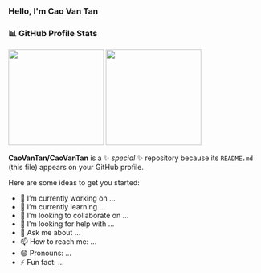 ### Hello, I'm Cao Van Tan

### 📊 GitHub Profile Stats

<p align="left">
  <img height="190em" src="https://github-readme-stats-eight-theta.vercel.app/api?username=CaoVanTan&show_icons=true&count_private=true&theme=react&hide_border=true&bg_color=1F222E&title_color=F85D7F&icon_color=F85D7F"/>
  <img height="190em" src="https://github-readme-stats-eight-theta.vercel.app/api/top-langs/?username=CaoVanTan&layout=compact&langs_count=8&theme=react&hide_border=true&bg_color=1F222E&title_color=F85D7F&icon_color=F8D866"/>
<br>
</p>

**CaoVanTan/CaoVanTan** is a ✨ _special_ ✨ repository because its `README.md` (this file) appears on your GitHub profile.

Here are some ideas to get you started:

- 🔭 I’m currently working on ...
- 🌱 I’m currently learning ...
- 👯 I’m looking to collaborate on ...
- 🤔 I’m looking for help with ...
- 💬 Ask me about ...
- 📫 How to reach me: ...
- 😄 Pronouns: ...
- ⚡ Fun fact: ...


